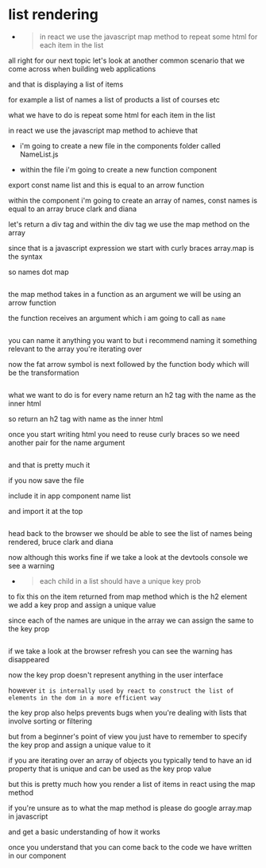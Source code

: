 # list rendering

- > in react we use the javascript map method to repeat some html for each item in the list

all right for our next topic let's look
at another common scenario that we come across when building web applications

and that is displaying a list of items

for example a list of names a list of
products a list of courses etc

what we have to do is repeat some html
for each item in the list

in react we use the javascript map method to achieve that

- i'm going to create a new file in the
  components folder called NameList.js

- within the file i'm going to create a new function component

export const name list and this is equal to an arrow function

within the component i'm going to create an array of names, const names is equal to an array bruce clark and diana

let's return a div tag and within the div tag we use the map method on the array

since that is a javascript expression we start with curly braces array.map is the syntax

so names dot map

```js

```

the map method takes in a function as an argument we will be using an arrow function

the function receives an argument which i am going to call as `name`

```js

```

you can name it anything you want to but i recommend naming it something relevant to the array you're iterating over

now the fat arrow symbol is next followed by the function body which will
be the transformation

```js

```

what we want to do is for every name return an h2 tag with the name as the inner html

so return an h2 tag with name as the inner html

once you start writing html you need to reuse curly braces so we need another pair for the name argument

```js

```

and that is pretty much it

if you now save the file

include it in app component name list

and import it at the top

```js

```

head back to the browser we should be able to see the list of
names being rendered, bruce clark and diana

now although this works fine if we take a look at the devtools console
we see a warning

- > each child in a list should have a unique key prob

to fix this on the item returned from map method
which is the h2 element we add a key prop and assign a unique value

since each of the names are unique in the array we can assign the same to the key prop

```js

```

if we take a look at the browser refresh
you can see the warning has disappeared

now the key prop doesn't represent anything in the user interface

however `it is internally used by react to construct the list of elements in the dom in a more efficient way`

the key prop also helps prevents bugs when you're dealing with lists that involve sorting or filtering

but from a beginner's point of view you just have to remember to specify the key prop and assign a unique value to it

if you are iterating over an array of objects you typically tend to have an id
property that is unique and can be used as the key prop value

but this is pretty much how you render a list of items in react using the map method

if you're unsure as to what the map method is please do google array.map in
javascript 

and get a basic understanding of how it works

once you understand that you can come back to the code we have written in our component
